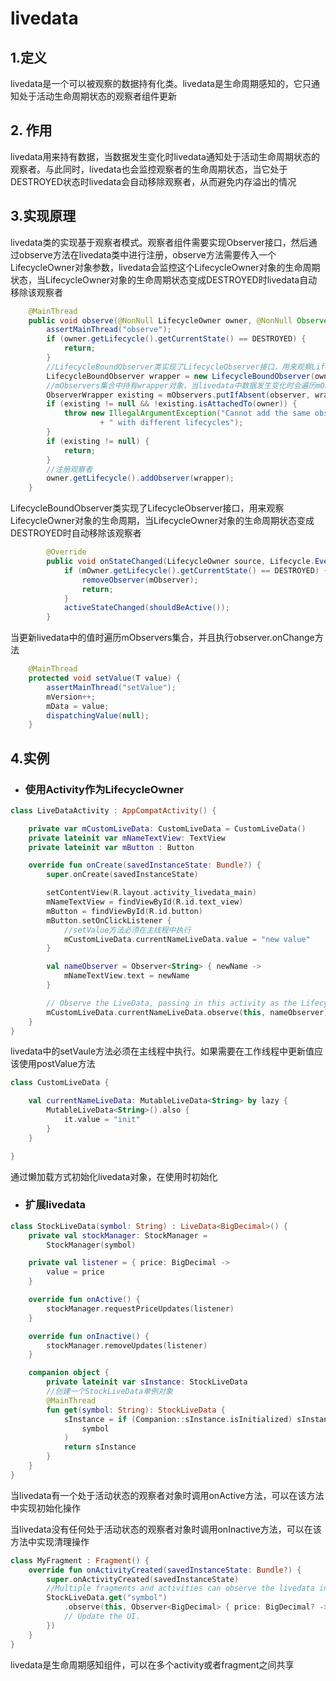 # livedata

## 1.定义
livedata是一个可以被观察的数据持有化类。livedata是生命周期感知的，它只通知处于活动生命周期状态的观察者组件更新

## 2. 作用
livedata用来持有数据，当数据发生变化时livedata通知处于活动生命周期状态的观察者。与此同时，livedata也会监控观察者的生命周期状态，当它处于DESTROYED状态时livedata会自动移除观察者，从而避免内存溢出的情况

## 3.实现原理
livedata类的实现基于观察者模式。观察者组件需要实现Observer接口，然后通过observe方法在livedata类中进行注册，observe方法需要传入一个LifecycleOwner对象参数，livedata会监控这个LifecycleOwner对象的生命周期状态，当LifecycleOwner对象的生命周期状态变成DESTROYED时livedata自动移除该观察者

```java
    @MainThread
    public void observe(@NonNull LifecycleOwner owner, @NonNull Observer<? super T> observer) {
        assertMainThread("observe");
        if (owner.getLifecycle().getCurrentState() == DESTROYED) {
            return;
        }
        //LifecycleBoundObserver类实现了LifecycleObserver接口，用来观察LifecycleOwner对象的生命周期
        LifecycleBoundObserver wrapper = new LifecycleBoundObserver(owner, observer);
        //mObservers集合中持有wrapper对象，当livedata中数据发生变化时会遍历mObservers集合并且执行observer.onChange方法
        ObserverWrapper existing = mObservers.putIfAbsent(observer, wrapper);
        if (existing != null && !existing.isAttachedTo(owner)) {
            throw new IllegalArgumentException("Cannot add the same observer"
                    + " with different lifecycles");
        }
        if (existing != null) {
            return;
        }
        //注册观察者
        owner.getLifecycle().addObserver(wrapper);
    }
```

LifecycleBoundObserver类实现了LifecycleObserver接口，用来观察LifecycleOwner对象的生命周期，当LifecycleOwner对象的生命周期状态变成DESTROYED时自动移除该观察者

```java
        @Override
        public void onStateChanged(LifecycleOwner source, Lifecycle.Event event) {
            if (mOwner.getLifecycle().getCurrentState() == DESTROYED) {
                removeObserver(mObserver);
                return;
            }
            activeStateChanged(shouldBeActive());
        }
```

当更新livedata中的值时遍历mObservers集合，并且执行observer.onChange方法

```java
    @MainThread
    protected void setValue(T value) {
        assertMainThread("setValue");
        mVersion++;
        mData = value;
        dispatchingValue(null);
    }
```

## 4.实例
* ### 使用Activity作为LifecycleOwner

```kotlin
class LiveDataActivity : AppCompatActivity() {

    private var mCustomLiveData: CustomLiveData = CustomLiveData()
    private lateinit var mNameTextView: TextView
    private lateinit var mButton : Button

    override fun onCreate(savedInstanceState: Bundle?) {
        super.onCreate(savedInstanceState)

        setContentView(R.layout.activity_livedata_main)
        mNameTextView = findViewById(R.id.text_view)
        mButton = findViewById(R.id.button)
        mButton.setOnClickListener {
            //setValue方法必须在主线程中执行
            mCustomLiveData.currentNameLiveData.value = "new value"
        }

        val nameObserver = Observer<String> { newName ->
            mNameTextView.text = newName
        }

        // Observe the LiveData, passing in this activity as the LifecycleOwner and the observer.
        mCustomLiveData.currentNameLiveData.observe(this, nameObserver)
    }
}
```

livedata中的setVaule方法必须在主线程中执行。如果需要在工作线程中更新值应该使用postValue方法

```kotlin
class CustomLiveData {

    val currentNameLiveData: MutableLiveData<String> by lazy {
        MutableLiveData<String>().also {
            it.value = "init"
        }
    }

}
```

通过懒加载方式初始化livedata对象，在使用时初始化

* ### 扩展livedata

```kotlin
class StockLiveData(symbol: String) : LiveData<BigDecimal>() {
    private val stockManager: StockManager =
        StockManager(symbol)

    private val listener = { price: BigDecimal ->
        value = price
    }

    override fun onActive() {
        stockManager.requestPriceUpdates(listener)
    }

    override fun onInactive() {
        stockManager.removeUpdates(listener)
    }

    companion object {
        private lateinit var sInstance: StockLiveData
        //创建一个StockLiveData单例对象
        @MainThread
        fun get(symbol: String): StockLiveData {
            sInstance = if (Companion::sInstance.isInitialized) sInstance else StockLiveData(
                symbol
            )
            return sInstance
        }
    }
}
```

当livedata有一个处于活动状态的观察者对象时调用onActive方法，可以在该方法中实现初始化操作

当livedata没有任何处于活动状态的观察者对象时调用onInactive方法，可以在该方法中实现清理操作


```kotlin
class MyFragment : Fragment() {
    override fun onActivityCreated(savedInstanceState: Bundle?) {
        super.onActivityCreated(savedInstanceState)
        //Multiple fragments and activities can observe the livedata instance
        StockLiveData.get("symbol")
            .observe(this, Observer<BigDecimal> { price: BigDecimal? ->
            // Update the UI.
        })
    }
}
```

livedata是生命周期感知组件，可以在多个activity或者fragment之间共享
